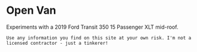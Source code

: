 Open Van
========

Experiments with a 2019 Ford Transit 350 15 Passenger XLT mid-roof. 

```{warning}
Use any information you find on this site at your own risk. I'm not a licensed contractor - just a tinkerer!
```
